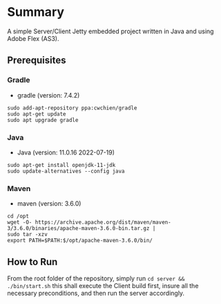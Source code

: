 # Summary

A simple Server/Client Jetty embedded project written in Java and using Adobe Flex (AS3).

## Prerequisites

### Gradle

- gradle (version: 7.4.2)

```
sudo add-apt-repository ppa:cwchien/gradle
sudo apt-get update
sudo apt upgrade gradle
```

### Java

- Java (version: 11.0.16 2022-07-19)

```
sudo apt-get install openjdk-11-jdk
sudo update-alternatives --config java
```

### Maven

- maven (version: 3.6.0)

```
cd /opt
wget -O- https://archive.apache.org/dist/maven/maven-3/3.6.0/binaries/apache-maven-3.6.0-bin.tar.gz |
sudo tar -xzv
export PATH=$PATH:$/opt/apache-maven-3.6.0/bin/
```

## How to Run

From the root folder of the repository, simply run `cd server && ./bin/start.sh` this shall execute the Client build first, insure all the necessary preconditions, and then run the server accordingly.